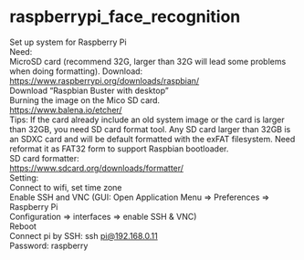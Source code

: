 # raspberrypi_face_recognition
Set up system for Raspberry Pi</br>
Need:</br>
MicroSD card (recommend 32G, larger than 32G will lead some problems when doing
formatting).
Download:</br>
https://www.raspberrypi.org/downloads/raspbian/</br>
Download “Raspbian Buster with desktop”</br>
Burning the image on the Mico SD card.</br>
https://www.balena.io/etcher/</br>
Tips: If the card already include an old system image or the card is larger than 32GB, you
need SD card format tool. Any SD card larger than 32GB is an SDXC card and will be default
formatted with the exFAT filesystem. Need reformat it as FAT32 form to support Raspbian
bootloader.</br>
SD card formatter:</br>
https://www.sdcard.org/downloads/formatter/</br>
Setting:</br>
Connect to wifi, set time zone</br>
Enable SSH and VNC (GUI: Open Application Menu => Preferences => Raspberry Pi</br>
Configuration => interfaces => enable SSH & VNC)</br>
Reboot</br>
Connect pi by SSH: ssh pi@192.168.0.11</br>
Password: raspberry </br>
